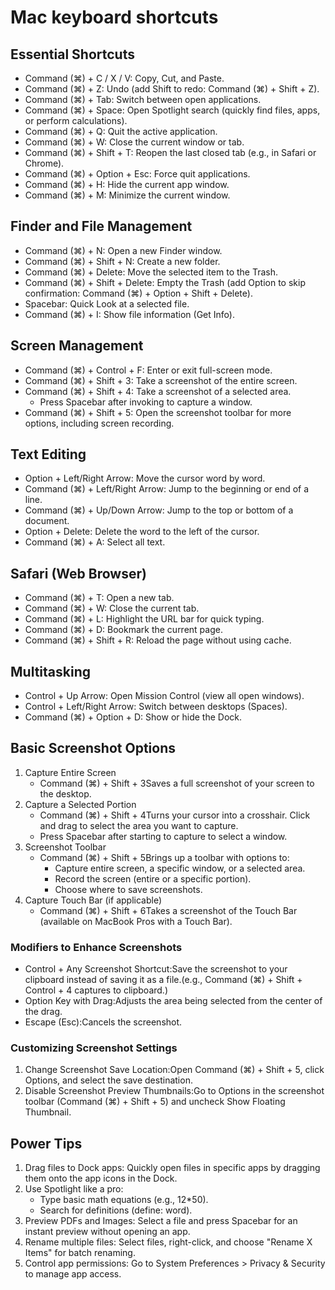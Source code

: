 # Mac keyboard shortcuts

## Essential Shortcuts
* Command (⌘) + C / X / V: Copy, Cut, and Paste.
* Command (⌘) + Z: Undo (add Shift to redo: Command (⌘) + Shift + Z).
* Command (⌘) + Tab: Switch between open applications.
* Command (⌘) + Space: Open Spotlight search (quickly find files, apps, or perform calculations).
* Command (⌘) + Q: Quit the active application.
* Command (⌘) + W: Close the current window or tab.
* Command (⌘) + Shift + T: Reopen the last closed tab (e.g., in Safari or Chrome).
* Command (⌘) + Option + Esc: Force quit applications.
* Command (⌘) + H: Hide the current app window.
* Command (⌘) + M: Minimize the current window.

## Finder and File Management
* Command (⌘) + N: Open a new Finder window.
* Command (⌘) + Shift + N: Create a new folder.
* Command (⌘) + Delete: Move the selected item to the Trash.
* Command (⌘) + Shift + Delete: Empty the Trash (add Option to skip confirmation: Command (⌘) + Option + Shift + Delete).
* Spacebar: Quick Look at a selected file.
* Command (⌘) + I: Show file information (Get Info).

## Screen Management
* Command (⌘) + Control + F: Enter or exit full-screen mode.
* Command (⌘) + Shift + 3: Take a screenshot of the entire screen.
* Command (⌘) + Shift + 4: Take a screenshot of a selected area.
    * Press Spacebar after invoking to capture a window.
* Command (⌘) + Shift + 5: Open the screenshot toolbar for more options, including screen recording.

## Text Editing
* Option + Left/Right Arrow: Move the cursor word by word.
* Command (⌘) + Left/Right Arrow: Jump to the beginning or end of a line.
* Command (⌘) + Up/Down Arrow: Jump to the top or bottom of a document.
* Option + Delete: Delete the word to the left of the cursor.
* Command (⌘) + A: Select all text.

## Safari (Web Browser)
* Command (⌘) + T: Open a new tab.
* Command (⌘) + W: Close the current tab.
* Command (⌘) + L: Highlight the URL bar for quick typing.
* Command (⌘) + D: Bookmark the current page.
* Command (⌘) + Shift + R: Reload the page without using cache.

## Multitasking
* Control + Up Arrow: Open Mission Control (view all open windows).
* Control + Left/Right Arrow: Switch between desktops (Spaces).
* Command (⌘) + Option + D: Show or hide the Dock.

## Basic Screenshot Options
1. Capture Entire Screen
    * Command (⌘) + Shift + 3Saves a full screenshot of your screen to the desktop.
2. Capture a Selected Portion
    * Command (⌘) + Shift + 4Turns your cursor into a crosshair. Click and drag to select the area you want to capture.
    * Press Spacebar after starting to capture to select a window.
3. Screenshot Toolbar
    * Command (⌘) + Shift + 5Brings up a toolbar with options to:
        * Capture entire screen, a specific window, or a selected area.
        * Record the screen (entire or a specific portion).
        * Choose where to save screenshots.
4. Capture Touch Bar (if applicable)
    * Command (⌘) + Shift + 6Takes a screenshot of the Touch Bar (available on MacBook Pros with a Touch Bar).

### Modifiers to Enhance Screenshots
* Control + Any Screenshot Shortcut:Save the screenshot to your clipboard instead of saving it as a file.(e.g., Command (⌘) + Shift + Control + 4 captures to clipboard.)
* Option Key with Drag:Adjusts the area being selected from the center of the drag.
* Escape (Esc):Cancels the screenshot.

### Customizing Screenshot Settings
1. Change Screenshot Save Location:Open Command (⌘) + Shift + 5, click Options, and select the save destination.
2. Disable Screenshot Preview Thumbnails:Go to Options in the screenshot toolbar (Command (⌘) + Shift + 5) and uncheck Show Floating Thumbnail.

## Power Tips
1. Drag files to Dock apps: Quickly open files in specific apps by dragging them onto the app icons in the Dock.
2. Use Spotlight like a pro:
    * Type basic math equations (e.g., 12*50).
    * Search for definitions (define: word).
3. Preview PDFs and Images: Select a file and press Spacebar for an instant preview without opening an app.
4. Rename multiple files: Select files, right-click, and choose "Rename X Items" for batch renaming.
5. Control app permissions: Go to System Preferences > Privacy & Security to manage app access.
